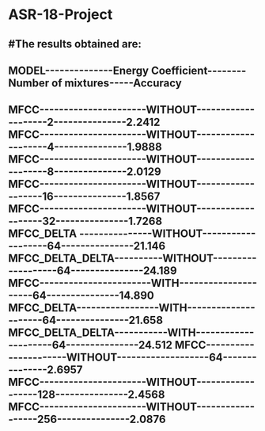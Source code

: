 # ASR-18-Project
#The results obtained are:
----------------------------------------------------------------------------
MODEL--------------Energy Coefficient--------Number of mixtures-----Accuracy
----------------------------------------------------------------------------      
MFCC----------------------WITHOUT--------------------2---------------2.2412    
MFCC----------------------WITHOUT--------------------4---------------1.9888    
MFCC----------------------WITHOUT--------------------8---------------2.0129    
MFCC----------------------WITHOUT-------------------16---------------1.8567    
MFCC----------------------WITHOUT-------------------32---------------1.7268    
MFCC_DELTA ---------------WITHOUT-------------------64---------------21.146    
MFCC_DELTA_DELTA----------WITHOUT-------------------64---------------24.189                                             
MFCC-----------------------WITH---------------------64---------------14.890    
MFCC_DELTA-----------------WITH---------------------64---------------21.658    
MFCC_DELTA_DELTA-----------WITH---------------------64---------------24.512 
MFCC----------------------WITHOUT-------------------64---------------2.6957    
MFCC----------------------WITHOUT------------------128---------------2.4568    
MFCC----------------------WITHOUT------------------256---------------2.0876    
---------------------------------------------------------------------------  

